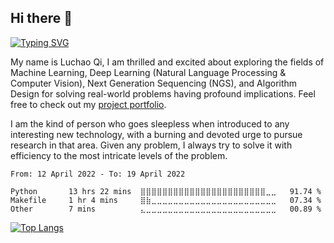 ## Hi there 👋 

[![Typing SVG](https://readme-typing-svg.herokuapp.com?lines=Welcome+to+my+GitHub+Profile)](https://git.io/typing-svg)

My name is Luchao Qi, I am thrilled and excited about exploring the fields of Machine Learning, Deep Learning (Natural Language Processing & Computer Vision), Next Generation Sequencing (NGS), and Algorithm Design for solving real-world problems having profound implications.  Feel free to check out my [project portfolio](https://luchaoqi.com/projects/).

I am the kind of person who goes sleepless when introduced to any interesting new technology, with a burning and devoted urge to pursue research in that area. Given any problem, I always try to solve it with efficiency to the most intricate levels of the problem.

<!--START_SECTION:waka-->

```text
From: 12 April 2022 - To: 19 April 2022

Python       13 hrs 22 mins  ⣿⣿⣿⣿⣿⣿⣿⣿⣿⣿⣿⣿⣿⣿⣿⣿⣿⣿⣿⣿⣿⣿⣿⣀⣀   91.74 %
Makefile     1 hr 4 mins     ⣿⣷⣀⣀⣀⣀⣀⣀⣀⣀⣀⣀⣀⣀⣀⣀⣀⣀⣀⣀⣀⣀⣀⣀⣀   07.34 %
Other        7 mins          ⣄⣀⣀⣀⣀⣀⣀⣀⣀⣀⣀⣀⣀⣀⣀⣀⣀⣀⣀⣀⣀⣀⣀⣀⣀   00.89 %
```

<!--END_SECTION:waka-->

[![Top Langs](https://github-readme-stats.vercel.app/api/top-langs/?username=luchaoqi&layout=compact)](https://github.com/anuraghazra/github-readme-stats)
